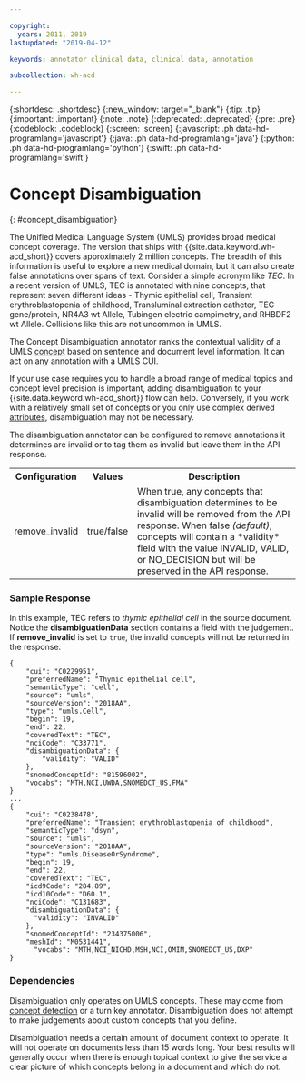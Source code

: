 ```yaml
---

copyright:
  years: 2011, 2019
lastupdated: "2019-04-12"

keywords: annotator clinical data, clinical data, annotation

subcollection: wh-acd

---
```


{:shortdesc: .shortdesc}
{:new_window: target="_blank"}
{:tip: .tip}
{:important: .important}
{:note: .note}
{:deprecated: .deprecated}
{:pre: .pre}
{:codeblock: .codeblock}
{:screen: .screen}
{:javascript: .ph data-hd-programlang='javascript'}
{:java: .ph data-hd-programlang='java'}
{:python: .ph data-hd-programlang='python'}
{:swift: .ph data-hd-programlang='swift'}

# Concept Disambiguation
{: #concept_disambiguation}

The Unified Medical Language System (UMLS) provides broad medical concept coverage.  The version that ships with {{site.data.keyword.wh-acd_short}} covers approximately 2 million concepts.  The breadth of this information is useful to explore a new medical domain, but it can also create false annotations over spans of text.  Consider a simple acronym like _TEC_.  In a recent version of UMLS, TEC is annotated with nine concepts, that represent seven different ideas - Thymic epithelial cell, Transient erythroblastopenia of childhood, Transluminal extraction catheter, TEC gene/protein, NR4A3 wt Allele, Tubingen electric campimetry, and RHBDF2 wt Allele.  Collisions like this are not uncommon in UMLS.

The Concept Disambiguation annotator ranks the contextual validity of a UMLS [concept](wh-acd?topic=wh-acd-concept_detection#concept_detection) based on sentence and document level information.  It can act on any annotation with a UMLS CUI.

If your use case requires you to handle a broad range of medical topics and concept level precision is important, adding disambiguation to your {{site.data.keyword.wh-acd_short}} flow can help.  Conversely, if you work with a relatively small set of concepts or you only use complex derived  [attributes](wh-acd?topic=wh-acd-attribute_detection#attribute_detection), disambiguation may not be necessary.

The disambiguation annotator can be configured to remove annotations it determines are invalid or to tag them as invalid but leave them in the API response.

<table>
  <tr>
    <th>Configuration</th>
    <th>Values</th>
    <th>Description</th>
  </tr>
  <tr>
    <td>remove_invalid</td>
    <td>true/false</td>
    <td>When true, any concepts that disambiguation determines to be invalid will be removed from the API response.  When false <i>(default)</i>, concepts will contain a *validity* field with the value INVALID, VALID, or NO_DECISION but will be preserved in the API response.</td>
  </tr>

</table>

### Sample Response

In this example, TEC refers to *thymic epithelial cell* in the source document.  Notice the **disambiguationData** section contains a field with the judgement.  If **remove_invalid** is set to `true`, the invalid concepts will not be returned in the response.

```
{
    "cui": "C0229951",
    "preferredName": "Thymic epithelial cell",
    "semanticType": "cell",
    "source": "umls",
    "sourceVersion": "2018AA",
    "type": "umls.Cell",
    "begin": 19,
    "end": 22,
    "coveredText": "TEC",
    "nciCode": "C33771",
    "disambiguationData": {
        "validity": "VALID"
    },
    "snomedConceptId": "81596002",
    "vocabs": "MTH,NCI,UWDA,SNOMEDCT_US,FMA"
}
...
{
    "cui": "C0238478",
    "preferredName": "Transient erythroblastopenia of childhood",
    "semanticType": "dsyn",
    "source": "umls",
    "sourceVersion": "2018AA",
    "type": "umls.DiseaseOrSyndrome",
    "begin": 19,
    "end": 22,
    "coveredText": "TEC",
    "icd9Code": "284.89",
    "icd10Code": "D60.1",
    "nciCode": "C131683",
    "disambiguationData": {
      "validity": "INVALID"
    },
    "snomedConceptId": "234375006",
    "meshId": "M0531441",
      "vocabs": "MTH,NCI_NICHD,MSH,NCI,OMIM,SNOMEDCT_US,DXP"
}
```

### Dependencies

Disambiguation only operates on UMLS concepts.  These may come from [concept detection](wh-acd?topic=wh-acd-concept_detection#concept_detection) or a turn key annotator.  Disambiguation does not attempt to make judgements about custom concepts that you define.

Disambiguation needs a certain amount of document context to operate.  It will not operate on documents less than 15 words long.  Your best results will generally occur when there is enough topical context to give the service a clear picture of which concepts belong in a document and which do not.
